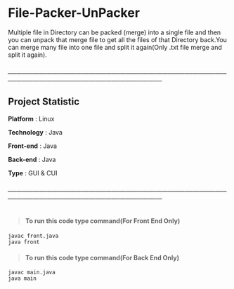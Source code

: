 # File-Packer-UnPacker  

Multiple file in Directory can be packed (merge) into a single file and then you can unpack that merge file to get all the files of that Directory back.You can merge many file into one file and split it again(Only .txt file merge and split it again).

###### _____________________________________________________________________________________________________________________________________


## Project Statistic

**Platform** : Linux

**Technology** : Java

**Front-end** : Java

**Back-end** : Java  

**Type** : GUI & CUI  

###### _____________________________________________________________________________________________________________________________________

# 
>#### To run this code type command(For Front End Only)
  
  	javac front.java
  	java front
  	

>#### To run this code type command(For Back End Only)  	

	javac main.java
	java main
 
  	
